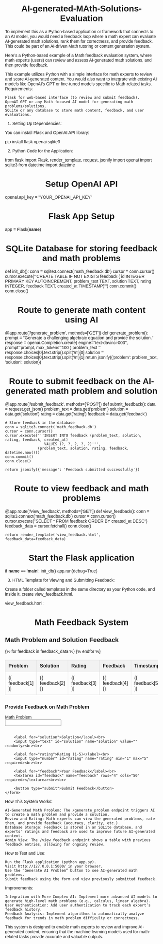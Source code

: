 # AI-generated-MAth-Solutions-Evaluation
To implement this as a Python-based application or framework that connects to an AI model, you would need a feedback loop where a math expert can evaluate AI-generated math solutions, rank them for correctness, and provide feedback. This could be part of an AI-driven Math tutoring or content generation system.

Here’s a Python-based example of a Math feedback evaluation system, where math experts (users) can review and assess AI-generated math solutions, and then provide feedback.

This example utilizes Python with a simple interface for math experts to review and score AI-generated content. You would also want to integrate with existing AI models like OpenAI’s GPT or fine-tuned models specific to Math-related tasks.
Requirements:

    Flask for web-based interface (to review and submit feedback).
    OpenAI GPT or any Math-focused AI model for generating math problems/solutions.
    SQLite or any database to store math content, feedback, and user evaluations.

1. Setting Up Dependencies:

You can install Flask and OpenAI API library:

pip install flask openai sqlite3

2. Python Code for the Application:

from flask import Flask, render_template, request, jsonify
import openai
import sqlite3
from datetime import datetime

# Setup OpenAI API
openai.api_key = "YOUR_OPENAI_API_KEY"

# Flask App Setup
app = Flask(__name__)

# SQLite Database for storing feedback and math problems
def init_db():
    conn = sqlite3.connect('math_feedback.db')
    cursor = conn.cursor()
    cursor.execute('''CREATE TABLE IF NOT EXISTS feedback (
                        id INTEGER PRIMARY KEY AUTOINCREMENT,
                        problem_text TEXT,
                        solution TEXT,
                        rating INTEGER,
                        feedback TEXT,
                        created_at TIMESTAMP)''')
    conn.commit()
    conn.close()

# Route to generate math content using AI
@app.route('/generate_problem', methods=['GET'])
def generate_problem():
    prompt = "Generate a challenging algebraic equation and provide the solution."
    response = openai.Completion.create(
        engine="text-davinci-003",
        prompt=prompt,
        max_tokens=100
    )
    problem_text = response.choices[0].text.strip().split('\n')[0]
    solution = response.choices[0].text.strip().split('\n')[1]
    return jsonify({'problem': problem_text, 'solution': solution})

# Route to submit feedback on the AI-generated math problem and solution
@app.route('/submit_feedback', methods=['POST'])
def submit_feedback():
    data = request.get_json()
    problem_text = data.get('problem')
    solution = data.get('solution')
    rating = data.get('rating')
    feedback = data.get('feedback')

    # Store feedback in the database
    conn = sqlite3.connect('math_feedback.db')
    cursor = conn.cursor()
    cursor.execute('''INSERT INTO feedback (problem_text, solution, rating, feedback, created_at)
                      VALUES (?, ?, ?, ?, ?)''', 
                   (problem_text, solution, rating, feedback, datetime.now()))
    conn.commit()
    conn.close()

    return jsonify({'message': 'Feedback submitted successfully'})

# Route to view feedback and math problems
@app.route('/view_feedback', methods=['GET'])
def view_feedback():
    conn = sqlite3.connect('math_feedback.db')
    cursor = conn.cursor()
    cursor.execute("SELECT * FROM feedback ORDER BY created_at DESC")
    feedback_data = cursor.fetchall()
    conn.close()

    return render_template('view_feedback.html', feedback_data=feedback_data)

# Start the Flask application
if __name__ == '__main__':
    init_db()
    app.run(debug=True)

3. HTML Template for Viewing and Submitting Feedback:

Create a folder called templates in the same directory as your Python code, and inside it, create view_feedback.html.

view_feedback.html:

<!DOCTYPE html>
<html lang="en">
<head>
    <meta charset="UTF-8">
    <meta name="viewport" content="width=device-width, initial-scale=1.0">
    <title>Math Feedback System</title>
    <style>
        body { font-family: Arial, sans-serif; padding: 20px; }
        h1 { text-align: center; }
        table { width: 100%; border-collapse: collapse; margin-top: 20px; }
        th, td { padding: 10px; text-align: left; border: 1px solid #ddd; }
        th { background-color: #f2f2f2; }
        .feedback-form { margin-top: 30px; }
    </style>
</head>
<body>

<h1>Math Feedback System</h1>

<h2>Math Problem and Solution Feedback</h2>

<!-- Feedback Table -->
<table>
    <tr>
        <th>Problem</th>
        <th>Solution</th>
        <th>Rating</th>
        <th>Feedback</th>
        <th>Timestamp</th>
    </tr>
    {% for feedback in feedback_data %}
    <tr>
        <td>{{ feedback[1] }}</td>
        <td>{{ feedback[2] }}</td>
        <td>{{ feedback[3] }}</td>
        <td>{{ feedback[4] }}</td>
        <td>{{ feedback[5] }}</td>
    </tr>
    {% endfor %}
</table>

<!-- Feedback Form -->
<div class="feedback-form">
    <h3>Provide Feedback on Math Problem</h3>
    <form id="feedbackForm">
        <label for="problem">Math Problem</label><br>
        <input type="text" id="problem" name="problem" value="" readonly><br><br>

        <label for="solution">Solution</label><br>
        <input type="text" id="solution" name="solution" value="" readonly><br><br>

        <label for="rating">Rating (1-5)</label><br>
        <input type="number" id="rating" name="rating" min="1" max="5" required><br><br>

        <label for="feedback">Your Feedback</label><br>
        <textarea id="feedback" name="feedback" rows="4" cols="50" required></textarea><br><br>

        <button type="submit">Submit Feedback</button>
    </form>
</div>

<script>
    // Example problem and solution (you can populate it dynamically in real usage)
    const problemText = "Solve for x: 2x + 5 = 15";
    const solutionText = "x = 5";

    document.getElementById('problem').value = problemText;
    document.getElementById('solution').value = solutionText;

    // Handle form submission
    document.getElementById('feedbackForm').addEventListener('submit', function(event) {
        event.preventDefault();

        const feedbackData = {
            problem: document.getElementById('problem').value,
            solution: document.getElementById('solution').value,
            rating: document.getElementById('rating').value,
            feedback: document.getElementById('feedback').value
        };

        fetch('/submit_feedback', {
            method: 'POST',
            headers: {
                'Content-Type': 'application/json'
            },
            body: JSON.stringify(feedbackData)
        })
        .then(response => response.json())
        .then(data => {
            alert(data.message);
        });
    });
</script>

</body>
</html>

How This System Works:

    AI-Generated Math Problem: The /generate_problem endpoint triggers AI to create a math problem and provide a solution.
    Review and Rating: Math experts can view the generated problems, rate them, and provide feedback (accuracy, clarity, etc.).
    Database Storage: Feedback is stored in an SQLite database, and experts' ratings and feedback are used to improve future AI-generated content.
    Admin View: The /view_feedback endpoint shows a table with previous feedback entries, allowing for ongoing review.

How to Test and Use:

    Run the Flask application (python app.py).
    Visit http://127.0.0.1:5000/ in your browser.
    Use the “Generate AI Problem” button to see AI-generated math problems.
    Submit feedback using the form and view previously submitted feedback.

Improvements:

    Integration with More Complex AI: Implement more advanced AI models to generate high-level math problems (e.g., calculus, linear algebra).
    User Authentication: Add user authentication to track each expert’s feedback history.
    Feedback Analysis: Implement algorithms to automatically analyze feedback for trends in math problem difficulty or correctness.

This system is designed to enable math experts to review and improve AI-generated content, ensuring that the machine learning models used for math-related tasks provide accurate and valuable outputs.
